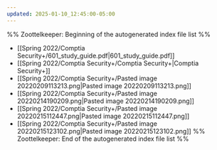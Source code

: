 ```yaml
---
updated: 2025-01-10_12:45:00-05:00
---
```

%% Zoottelkeeper: Beginning of the autogenerated index file list  %%
-  [[Spring 2022/Comptia Security+/601_study_guide.pdf|601_study_guide.pdf]]
-  [[Spring 2022/Comptia Security+/Comptia Security+|Comptia Security+]]
-  [[Spring 2022/Comptia Security+/Pasted image 20220209113213.png|Pasted image 20220209113213.png]]
-  [[Spring 2022/Comptia Security+/Pasted image 20220214190209.png|Pasted image 20220214190209.png]]
-  [[Spring 2022/Comptia Security+/Pasted image 20220215112447.png|Pasted image 20220215112447.png]]
-  [[Spring 2022/Comptia Security+/Pasted image 20220215123102.png|Pasted image 20220215123102.png]]
%% Zoottelkeeper: End of the autogenerated index file list  %%

